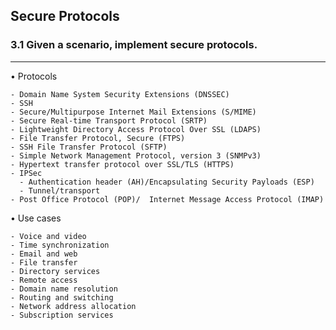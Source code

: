 ## Secure Protocols
### 3.1 Given a scenario, implement secure protocols.
---
• Protocols

    - Domain Name System Security Extensions (DNSSEC)
    - SSH  
    - Secure/Multipurpose Internet Mail Extensions (S/MIME)  
    - Secure Real-time Transport Protocol (SRTP)  
    - Lightweight Directory Access Protocol Over SSL (LDAPS)  
    - File Transfer Protocol, Secure (FTPS) 
    - SSH File Transfer Protocol (SFTP)
    - Simple Network Management Protocol, version 3 (SNMPv3)
    - Hypertext transfer protocol over SSL/TLS (HTTPS)
    - IPSec  
      - Authentication header (AH)/Encapsulating Security Payloads (ESP)  
      - Tunnel/transport
    - Post Office Protocol (POP)/  Internet Message Access Protocol (IMAP)

• Use cases

    - Voice and video  
    - Time synchronization  
    - Email and web  
    - File transfer  
    - Directory services  
    - Remote access  
    - Domain name resolution  
    - Routing and switching  
    - Network address allocation 
    - Subscription services
